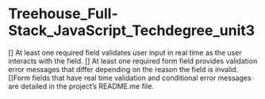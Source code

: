 # Treehouse_Full-Stack_JavaScript_Techdegree_unit3


  []  At least one required field validates user input in real time as the user interacts with the field.
   [] At least one required form field provides validation error messages that differ depending on the reason the field is invalid.
    []Form fields that have real time validation and conditional error messages are detailed in the project’s README.me file.



